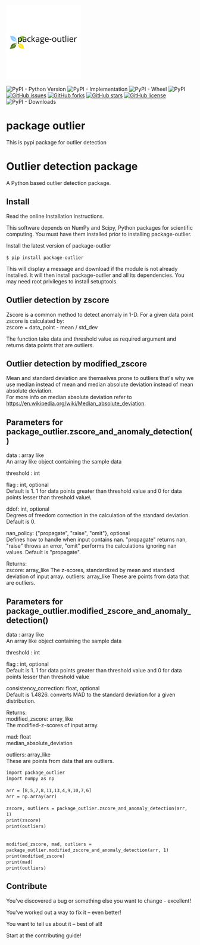 <img  src="logo.png" /> 


![PyPI - Python Version](https://img.shields.io/pypi/pyversions/package-outlier)
![PyPI - Implementation](https://img.shields.io/pypi/implementation/package-outlier)
![PyPI - Wheel](https://img.shields.io/pypi/wheel/package-outlier)
![PyPI](https://img.shields.io/pypi/v/package-outlier?style=flat-square)
[![GitHub issues](https://img.shields.io/github/issues/amit22666/package-outlier)](https://github.com/amit22666/package-outlier/issues)
[![GitHub forks](https://img.shields.io/github/forks/amit22666/package-outlier?style=social)](https://github.com/amit22666/package-outlier/network)
[![GitHub stars](https://img.shields.io/github/stars/amit22666/package-outlier)](https://github.com/amit22666/package-outlier/stargazers)
[![GitHub license](https://img.shields.io/github/license/amit22666/package-outlier?style=flat-square)](https://github.com/amit22666/package-outlier/blob/main/LICENSE)
![PyPI - Downloads](https://img.shields.io/pypi/dm/package-outlier)

# package outlier
 This is pypi package for outlier detection 
 
# Outlier detection package
A Python based outlier detection package.

## Install
Read the online Installation instructions.

This software depends on NumPy and Scipy, Python packages for scientific computing. You must have them installed prior to installing package-outlier.

Install the latest version of package-outlier

```$ pip install package-outlier```

This will display a message and download if the module is not already installed. It will then install package-outlier and all its dependencies. You may need root privileges to install setuptools.

## Outlier detection by zscore
Zscore is a common method to detect anomaly in 1-D.
For a given data point zscore is calculated by:\
zscore = data_point - mean / std_dev

The function take data and threshold value as required argument and returns data points that are outliers.

## Outlier detection by modified_zscore
Mean and standard deviation are themselves prone to outliers that's why we use median instead of mean and median absolute deviation instead of mean absolute deviation.\
For more info on median absolute deviation refer to https://en.wikipedia.org/wiki/Median_absolute_deviation.

## Parameters for package_outlier.zscore_and_anomaly_detection()
data : array like\
An array like object containing the sample data

threshold : int

flag : int, optional\
Default is 1. 1 for data points greater than threshold value and 0 for data points lesser than threshold value\

ddof: int, optional\
Degrees of freedom correction in the calculation of the standard deviation. Default is 0.

nan_policy: {"propagate", "raise", "omit"}, optional\
Defines how to handle when input contains nan. "propagate" returns nan, "raise" throws an error, "omit" performs the calculations ignoring nan values. Default is "propagate".

Returns:\
zscore: array_like
The z-scores, standardized by mean and standard deviation of input array.
outliers: array_like
These are points from data that are outliers.

## Parameters for package_outlier.modified_zscore_and_anomaly_detection()
data : array like\
An array like object containing the sample data

threshold : int

flag : int, optional\
Default is 1. 1 for data points greater than threshold value and 0 for data points lesser than threshold value

consistency_correction: float, optional\
Default is 1.4826. converts MAD to the standard deviation for a given distribution.

Returns:\
modified_zscore: array_like\
The modified-z-scores of input array.

mad: float\
median_absolute_deviation

outliers: array_like\
These are points from data that are outliers.

```
import package_outlier
import numpy as np

arr = [8,5,7,8,11,13,4,9,10,7,6]
arr = np.array(arr)

zscore, outliers = package_outlier.zscore_and_anomaly_detection(arr, 1)
print(zscore)
print(outliers)


modified_zscore, mad, outliers = package_outlier.modified_zscore_and_anomaly_detection(arr, 1)
print(modified_zscore)
print(mad)
print(outliers)

```
## Contribute
You've discovered a bug or something else you want to change - excellent!

You've worked out a way to fix it – even better!

You want to tell us about it – best of all!

Start at the contributing guide!


